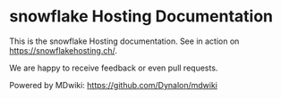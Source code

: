 # snowflake Hosting Documentation

This is the snowflake Hosting documentation. See in action on https://snowflakehosting.ch/.

We are happy to receive feedback or even pull requests.

Powered by MDwiki: https://github.com/Dynalon/mdwiki

